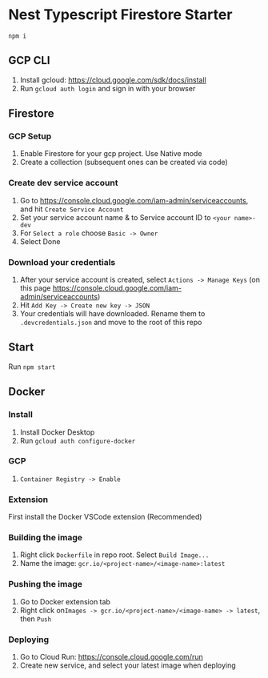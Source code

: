 # Nest Typescript Firestore Starter

`npm i`

## GCP CLI

1. Install gcloud: <https://cloud.google.com/sdk/docs/install>
2. Run `gcloud auth login` and sign in with your browser

## Firestore

### GCP Setup

1. Enable Firestore for your gcp project. Use Native mode
2. Create a collection (subsequent ones can be created via code)

### Create dev service account

1. Go to <https://console.cloud.google.com/iam-admin/serviceaccounts>, and hit `Create Service Account`
2. Set your service account name & to Service account ID to `<your name>-dev`
3. For `Select a role` choose `Basic -> Owner`
4. Select Done

### Download your credentials

1. After your service account is created, select `Actions -> Manage Keys` (on this page <https://console.cloud.google.com/iam-admin/serviceaccounts>)
2. Hit `Add Key -> Create new key -> JSON`
3. Your credentials will have downloaded. Rename them to `.devcredentials.json` and move to the root of this repo

## Start

Run `npm start`

## Docker

### Install

1. Install Docker Desktop
2. Run `gcloud auth configure-docker`

### GCP

1. `Container Registry -> Enable`

### Extension

First install the Docker VSCode extension (Recommended)

### Building the image

1. Right click `Dockerfile` in repo root. Select `Build Image...`
2. Name the image: `gcr.io/<project-name>/<image-name>:latest`

### Pushing the image

1. Go to Docker extension tab
2. Right click on`Images -> gcr.io/<project-name>/<image-name> -> latest`, then `Push`

### Deploying

1. Go to Cloud Run: <https://console.cloud.google.com/run>
2. Create new service, and select your latest image when deploying
